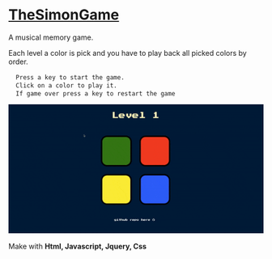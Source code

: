 <h1><a href="https://pikooli.github.io/TheSimonGame/.">TheSimonGame</a></h1>

A musical memory game. 

Each level a color is pick and you have to play back all picked colors by order.
```
  Press a key to start the game.
  Click on a color to play it.
  If game over press a key to restart the game
```
<img src="ezgif.com-gif-maker (2).gif"></img>

Make with <strong>Html, Javascript, Jquery, Css</strong>
